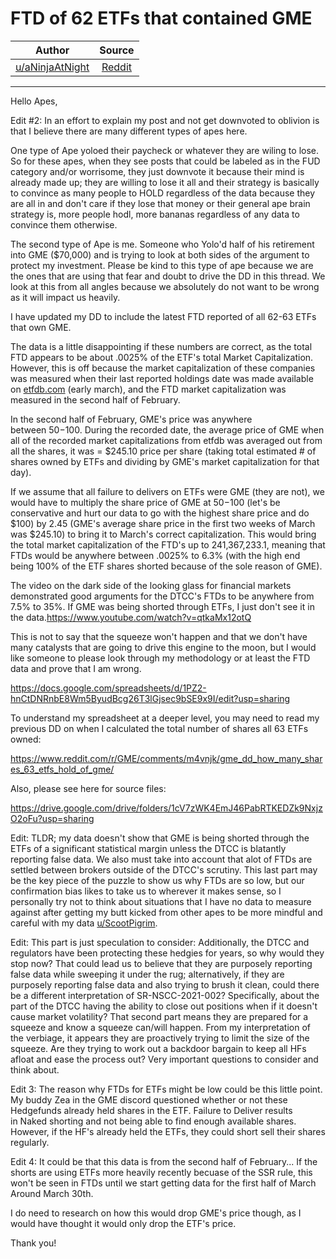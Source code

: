 FTD of 62 ETFs that contained GME
=================================

| Author       | Source       | 
| :-------------: |:-------------:|
| [u/aNinjaAtNight](https://www.reddit.com/user/aNinjaAtNight/)| [Reddit](https://www.reddit.com/r/GME/comments/m63jfb/ftd_of_62_etfs_that_contained_gme/) | 

---

Hello Apes,

Edit #2: In an effort to explain my post and not get downvoted to oblivion is that I believe there are many different types of apes here.

One type of Ape yoloed their paycheck or whatever they are wiling to lose. So for these apes, when they see posts that could be labeled as in the FUD category and/or worrisome, they just downvote it because their mind is already made up; they are willing to lose it all and their strategy is basically to convince as many people to HOLD regardless of the data because they are all in and don't care if they lose that money or their general ape brain strategy is, more people hodl, more bananas regardless of any data to convince them otherwise.

The second type of Ape is me. Someone who Yolo'd half of his retirement into GME ($70,000) and is trying to look at both sides of the argument to protect my investment. Please be kind to this type of ape because we are the ones that are using that fear and doubt to drive the DD in this thread. We look at this from all angles because we absolutely do not want to be wrong as it will impact us heavily.

I have updated my DD to include the latest FTD reported of all 62-63 ETFs that own GME.

The data is a little disappointing if these numbers are correct, as the total FTD appears to be about .0025% of the ETF's total Market Capitalization. However, this is off because the market capitalization of these companies was measured when their last reported holdings date was made available on [etfdb.com](https://etfdb.com/) (early march), and the FTD market capitalization was measured in the second half of February.

In the second half of February, GME's price was anywhere between $50-$100. During the recorded date, the average price of GME when all of the recorded market capitalizations from etfdb was averaged out from all the shares, it was = $245.10 price per share (taking total estimated # of shares owned by ETFs and dividing by GME's market capitalization for that day).

If we assume that all failure to delivers on ETFs were GME (they are not), we would have to multiply the share price of GME at $50-$100 (let's be conservative and hurt our data to go with the highest share price and do $100) by 2.45 (GME's average share price in the first two weeks of March was $245.10) to bring it to March's correct capitalization. This would bring the total market capitalization of the FTD's up to 241,367,233.1, meaning that FTDs would be anywhere between .0025% to 6.3% (with the high end being 100% of the ETF shares shorted because of the sole reason of GME).

The video on the dark side of the looking glass for financial markets demonstrated good arguments for the DTCC's FTDs to be anywhere from 7.5% to 35%. If GME was being shorted through ETFs, I just don't see it in the data.<https://www.youtube.com/watch?v=qtkaMx12otQ>

This is not to say that the squeeze won't happen and that we don't have many catalysts that are going to drive this engine to the moon, but I would like someone to please look through my methodology or at least the FTD data and prove that I am wrong.

<https://docs.google.com/spreadsheets/d/1PZ2-hnCtDNRnbE8Wm5ByudBcg26T3lGjsec9bSE9x9I/edit?usp=sharing>

To understand my spreadsheet at a deeper level, you may need to read my previous DD on when I calculated the total number of shares all 63 ETFs owned:

<https://www.reddit.com/r/GME/comments/m4vnjk/gme_dd_how_many_shares_63_etfs_hold_of_gme/>

Also, please see here for source files:

<https://drive.google.com/drive/folders/1cV7zWK4EmJ46PabRTKEDZk9NxjzO2oFu?usp=sharing>

Edit: TLDR; my data doesn't show that GME is being shorted through the ETFs of a significant statistical margin unless the DTCC is blatantly reporting false data. We also must take into account that alot of FTDs are settled between brokers outside of the DTCC's scrutiny. This last part may be the key piece of the puzzle to show us why FTDs are so low, but our confirmation bias likes to take us to wherever it makes sense, so I personally try not to think about situations that I have no data to measure against after getting my butt kicked from other apes to be more mindful and careful with my data [u/ScootPigrim](https://www.reddit.com/u/ScootPigrim/).

Edit: This part is just speculation to consider: Additionally, the DTCC and regulators have been protecting these hedgies for years, so why would they stop now? That could lead us to believe that they are purposely reporting false data while sweeping it under the rug; alternatively, if they are purposely reporting false data and also trying to brush it clean, could there be a different interpretation of SR-NSCC-2021-002? Specifically, about the part of the DTCC having the ability to close out positions when if it doesn't cause market volatility? That second part means they are prepared for a squeeze and know a squeeze can/will happen. From my interpretation of the verbiage, it appears they are proactively trying to limit the size of the squeeze. Are they trying to work out a backdoor bargain to keep all HFs afloat and ease the process out? Very important questions to consider and think about.

Edit 3: The reason why FTDs for ETFs might be low could be this little point. My buddy Zea in the GME discord questioned whether or not these Hedgefunds already held shares in the ETF. Failure to Deliver results in Naked shorting and not being able to find enough available shares. However, if the HF's already held the ETFs, they could short sell their shares regularly.

Edit 4: It could be that this data is from the second half of February... If the shorts are using ETFs more heavily recently becuase of the SSR rule, this won't be seen in FTDs until we start getting data for the first half of March Around March 30th.

I do need to research on how this would drop GME's price though, as I would have thought it would only drop the ETF's price.

Thank you!
